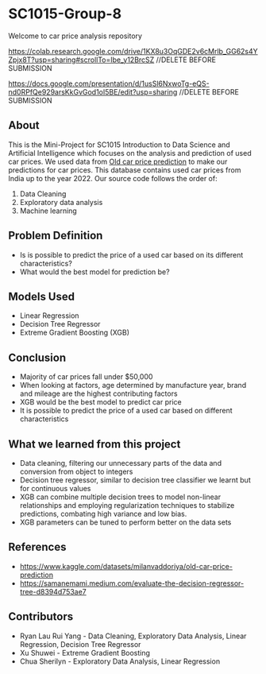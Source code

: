 # SC1015-Group-8
Welcome to car price analysis repository

https://colab.research.google.com/drive/1KX8u3OqGDE2v6cMrlb_GG62s4YZpjx8T?usp=sharing#scrollTo=Ibe_y12BrcSZ //DELETE BEFORE SUBMISSION

https://docs.google.com/presentation/d/1usSl6NxwoTg-eQS-nd0RPfQe929arsKkGvGod1oI5BE/edit?usp=sharing //DELETE BEFORE SUBMISSION

## About
This is the Mini-Project for SC1015 Introduction to Data Science and Artificial Intelligence which focuses on the analysis and prediction of used car prices. We used data from  [Old car price prediction](https://www.kaggle.com/datasets/milanvaddoriya/old-car-price-prediction) to make our predictions for car prices. This database contains used car prices from India up to the year 2022.
Our source code follows the order of:
1. Data Cleaning
2. Exploratory data analysis
3. Machine learning

## Problem Definition

- Is is possible to predict the price of a used car based on its different characteristics?
- What would the best model for prediction be?
  
## Models Used

- Linear Regression
- Decision Tree Regressor
- Extreme Gradient Boosting (XGB)
  
## Conclusion
- Majority of car prices fall under $50,000
- When looking at factors, age determined by manufacture year, brand and mileage are the highest contributing factors
- XGB would be the best model to predict car price
- It is possible to predict the price of a used car based on different characteristics

## What we learned from this project
- Data cleaning, filtering our unnecessary parts of the data and conversion from object to integers
- Decision tree regressor, similar to decision tree classifier we learnt but for continuous values
- XGB can combine multiple decision trees to model non-linear relationships and employing regularization techniques to stabilize predictions, combating high variance and low bias.
- XGB parameters can be tuned to perform better on the data sets

## References
- https://www.kaggle.com/datasets/milanvaddoriya/old-car-price-prediction
- https://samanemami.medium.com/evaluate-the-decision-regressor-tree-d8394d753ae7

## Contributors
- Ryan Lau Rui Yang - Data Cleaning, Exploratory Data Analysis, Linear Regression, Decision Tree Regressor
- Xu Shuwei - Extreme Gradient Boosting
- Chua Sherilyn - Exploratory Data Analysis, Linear Regression


